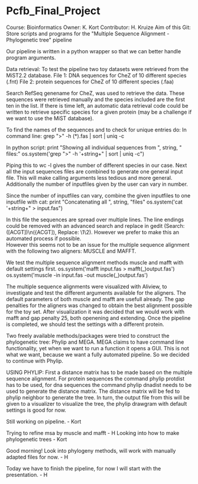# Pcfb_Final_Project
Course: Bioinformatics
Owner: K. Kort
Contributor: H. Kruize
Aim of this Git: Store scripts and programs for the "Multiple Sequence Alignment - Phylogenetic tree" pipeline

Our pipeline is written in a python wrapper so that we can better handle program arguments.

Data retrieval:
To test the pipeline two toy datasets were retrieved from the MiST2.2 database.
File 1: DNA sequences for CheZ of 10 different species (.fnt)
File 2: protein sequences for CheZ of 10 different species (.faa)

Search RefSeq genename for CheZ, was used to retrieve the data.
These sequences were retrieved manually and the species included are the first ten in the list. If there is time left, an automatic data retrieval code could be written to retrieve specific species for a given protein (may be a challenge if we want to use the MiST database).

To find the names of the sequences and to check for unique entries do:
In command line: 
grep ">" -h (\*).fas | sort | uniq -c

In python script:
print "Showing all individual sequences from ", string, " files:"
os.system('grep ">" -h '+string+" | sort | uniq -c")

Piping this to wc -l gives the number of different species in our case.
Next all the input sequences files are combined to generate one general input file. This will make calling arguments less tedious and more general. Additionally  the number of inputfiles given by the user can vary in number.


Since the number of inputfiles can vary, combine the given inputfiles to one inputfile with cat:
print "Concatenating all ", string, "files"
os.system('cat '+string+" > input.fas")

In this file the sequences are spread over multiple lines. The line endings could be removed with an advanced search and replace in gedit (Search: ([ACGT])\n({ACGT]), Replace: \1\2). However we prefer to make this an automated process if possible.  
However this seems not to be an issue for the multiple sequence alignment with the following two aligners: MUSCLE and MAFFT.

We test the multiple sequence alignment methods muscle and mafft with default settings first.
os.system('mafft input.fas > mafft(\_)output.fas')
os.system('muscle -in input.fas -out muscle(\_)output.fas')

The multiple sequence alignments were visualized with Aliview, to investigate and test the different arguments available for the aligners. The default parameters of both muscle and mafft are usefull already. The gap penalties for the aligners was changed to obtain the best alignment possible for the toy set. After visualization it was decided that we would work with mafft and gap penalty 25, both openening and extending. Once the pipeline is completed, we should test the settings with a different protein.


Two freely available methods/packages were tried to construct the phylogenetic tree: Phylip and MEGA. MEGA claims to have command line functionality, yet when we want to run a function it opens a GUI. This is not what we want, because we want a fully automated pipeline. So we decided to continue with Phylip.

USING PHYLIP:
First a distance matrix has to be made based on the multiple sequence alignment.
For protein sequences the command phylip protdist has to be used, for dna sequences the command phylip dnadist needs to be used to generate the distance matrix.
The distance matrix will be fed to phylip neighbor to generate the tree. In turn, the output file from this will be given to a visualizer to visualize the tree, the phylip drawgram with default settings is good for now.

Still working on pipeline. - Kort

Trying to refine msa by muscle and mafft - H
Looking into how to make phylogenetic trees - Kort

Good morning! Look into phylogeny methods, will work with manually adapted files for now. - H

Today we have to finish the pipeline, for now I will start with the presentation. - H
